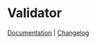 # Validator

<p align="left">
    <a href="/docs/services/clickstream/validator/index.md">Documentation</a> |
    <a href="./CHANGELOG.md">Changelog</a>
</p>